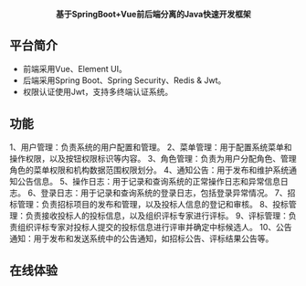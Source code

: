 
<h4 align="center">基于SpringBoot+Vue前后端分离的Java快速开发框架</h4>

## 平台简介


* 前端采用Vue、Element UI。
* 后端采用Spring Boot、Spring Security、Redis & Jwt。
* 权限认证使用Jwt，支持多终端认证系统。


## 功能


1、用户管理：负责系统的用户配置和管理。
2、菜单管理：用于配置系统菜单和操作权限，以及按钮权限标识等内容。
3、角色管理：负责为用户分配角色、管理角色的菜单权限和机构数据范围权限划分。
4、通知公告：用于发布和维护系统通知公告信息。
5、操作日志：用于记录和查询系统的正常操作日志和异常信息日志。
6、登录日志：用于记录和查询系统的登录日志，包括登录异常情况。
7、招标管理：负责招标项目的发布和管理，以及投标人信息的登记和审核。
8、投标管理：负责接收投标人的投标信息，以及组织评标专家进行评标。
9、评标管理：负责组织评标专家对投标人提交的投标信息进行评审并确定中标候选人。
10、公告通知：用于发布和发送系统中的公告通知，如招标公告、评标结果公告等。
## 在线体验



